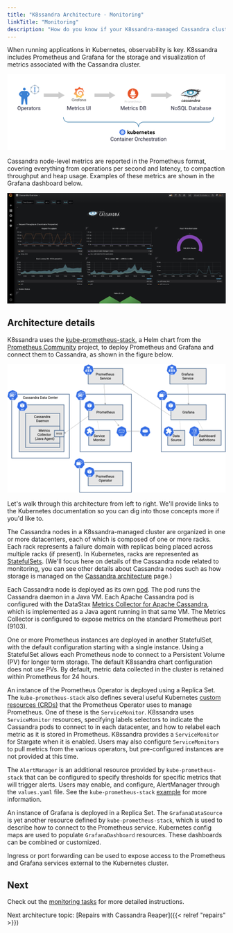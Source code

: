 ```yaml
---
title: "K8ssandra Architecture - Monitoring"
linkTitle: "Monitoring"
description: "How do you know if your K8ssandra-managed Cassandra cluster is healthy? Metrics, of course!"
---
```


When running applications in Kubernetes, observability is key. K8ssandra includes Prometheus and Grafana for the storage and visualization of metrics associated with the Cassandra cluster.

![Monitoring Overview](monitoring-overview.png)

Cassandra node-level metrics are reported in the Prometheus format, covering everything from operations per second and latency, to compaction throughput and heap usage. Examples of these metrics are shown in the Grafana dashboard below.

![Grafana Overview](grafana-overview.png)

## Architecture details

K8ssandra uses the [kube-prometheus-stack](https://github.com/prometheus-community/helm-charts/tree/main/charts/kube-prometheus-stack), a Helm chart from the [Prometheus Community](https://prometheus.io/community/) project, to deploy Prometheus and Grafana and connect them to Cassandra, as shown in the figure below.

![Monitoring Architecture](monitoring-architecture.png)

Let's walk through this architecture from left to right. We'll provide links to the Kubernetes documentation so you can dig into those concepts more if you'd like to.

The Cassandra nodes in a K8ssandra-managed cluster are organized in one or more datacenters, each of which is composed of one or more racks. Each rack represents a failure domain with replicas being placed across multiple racks (if present). In Kubernetes, racks are represented as [StatefulSets](https://kubernetes.io/concepts/workloads/controllers/statefulset/). (We'll focus here on details of the Cassandra node related to monitoring, you can see other details about Cassandra nodes such as how storage is managed on the [Cassandra architecture](/architecture/cassandra) page.)

Each Cassandra node is deployed as its own [pod](https://kubernetes.io/concepts/workloads/pods/). The pod runs the Cassandra daemon in a Java VM. Each Apache Cassandra pod is configured with the DataStax [Metrics Collector for Apache Cassandra](https://github.com/datastax/metric-collector-for-apache-cassandra), which is implemented as a Java agent running in that same VM. The Metrics Collector is configured to expose metrics on the standard Prometheus port (9103).

One or more Prometheus instances are deployed in another StatefulSet, with the default configuration starting with a single instance. Using a StatefulSet allows each Prometheus node to connect to a Persistent Volume (PV) for longer term storage. The default K8ssandra chart configuration does not use PVs. By default, metric data collected in the cluster is retained within Prometheus for 24 hours.

An instance of the Prometheus Operator is deployed using a Replica Set. The `kube-prometheus-stack` also defines several useful Kubernetes [custom resources (CRDs)](https://kubernetes.io/concepts/extend-kubernetes/api-extension/custom-resources/) that the Prometheus Operator uses to manage Prometheus. One of these is the `ServiceMonitor`. K8ssandra uses `ServiceMonitor` resources, specifying labels selectors to indicate the Cassandra pods to connect to in each datacenter, and how to relabel each metric as it is stored in Prometheus. K8ssandra provides a `ServiceMonitor` for Stargate when it is enabled. Users may also configure `ServiceMonitors` to pull metrics from the various operators, but pre-configured instances are not provided at this time.

The `AlertManager` is an additional resource provided by `kube-prometheus-stack` that can be configured to specify thresholds for specific metrics that will trigger alerts. Users may enable, and configure, AlertManager through the `values.yaml` file. See the `kube-prometheus-stack` [example](https://github.com/prometheus-community/helm-charts/blob/main/charts/kube-prometheus-stack/values.yaml#L114-L595) for more information.
  
An instance of Grafana is deployed in a Replica Set. The `GrafanaDataSource` is yet another resource defined by `kube-prometheus-stack`, which is used to describe how to connect to the Prometheus service. Kubernetes config maps are used to populate `GrafanaDashboard` resources. These dashboards can be combined or customized.

Ingress or port forwarding can be used to expose access to the Prometheus and Grafana services external to the Kubernetes cluster.

## Next

Check out the [monitoring tasks](/topics/monitoring) for more detailed instructions.

Next architecture topic: [Repairs with Cassandra Reaper]({{< relref "repairs" >}})
